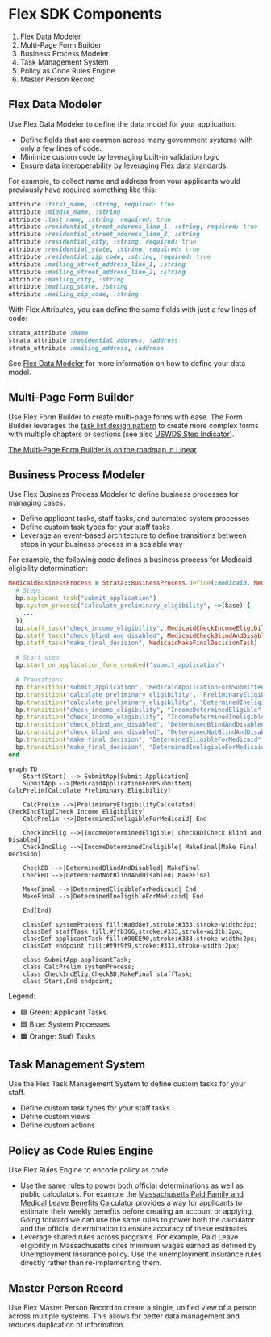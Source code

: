 # Flex SDK Components

1. Flex Data Modeler
2. Multi-Page Form Builder
3. Business Process Modeler
4. Task Management System
5. Policy as Code Rules Engine
6. Master Person Record

## Flex Data Modeler

Use Flex Data Modeler to define the data model for your application.

- Define fields that are common across many government systems with only a few lines of code.
- Minimize custom code by leveraging built-in validation logic
- Ensure data interoperability by leveraging Flex data standards.

For example, to collect name and address from your applicants would previously have required something like this:

```ruby
attribute :first_name, :string, required: true
attribute :middle_name, :string
attribute :last_name, :string, required: true
attribute :residential_street_address_line_1, :string, required: true
attribute :residential_street_address_line_2, :string
attribute :residential_city, :string, required: true
attribute :residential_state, :string, required: true
attribute :residential_zip_code, :string, required: true
attribute :mailing_street_address_line_1, :string
attribute :mailing_street_address_line_2, :string
attribute :mailing_city, :string
attribute :mailing_state, :string
attribute :mailing_zip_code, :string
```

With Flex Attributes, you can define the same fields with just a few lines of code:

```ruby
strata_attribute :name
strata_attribute :residential_address, :address
strata_attribute :mailing_address, :address
```

See [Flex Data Modeler](./flex-data-modeler.md) for more information on how to define your data model.

## Multi-Page Form Builder

Use Flex Form Builder to create multi-page forms with ease. The Form Builder leverages the [task list design pattern](https://navasage.atlassian.net/wiki/spaces/PL/pages/445382671/Task+list) to create more complex forms with multiple chapters or sections (see also [USWDS Step Indicator](https://designsystem.digital.gov/components/step-indicator/)).

[The Multi-Page Form Builder is on the roadmap in Linear](https://linear.app/nava-platform/project/multi-page-application-form-flow-99f38344c043)

## Business Process Modeler

Use Flex Business Process Modeler to define business processes for managing cases. 

- Define applicant tasks, staff tasks, and automated system processes
- Define custom task types for your staff tasks
- Leverage an event-based architecture to define transitions between steps in your business process in a scalable way

For example, the following code defines a business process for Medicaid eligibility determination:

```ruby
MedicaidBusinessProcess = Strata::BusinessProcess.define(:medicaid, MedicaidCase) do |bp|
  # Steps
  bp.applicant_task("submit_application")
  bp.system_process("calculate_preliminary_eligibility", ->(kase) {
    ...
  })
  bp.staff_task("check_income_eligibility", MedicaidCheckIncomeEligibilityTask)
  bp.staff_task("check_blind_and_disabled", MedicaidCheckBlindAndDisabledTask)
  bp.staff_task("make_final_decision", MedicaidMakeFinalDecisionTask)

  # Start step
  bp.start_on_application_form_created("submit_application")

  # Transitions
  bp.transition("submit_application", "MedicaidApplicationFormSubmitted", "calculate_preliminary_eligibility")
  bp.transition("calculate_preliminary_eligibility", "PreliminaryEligibilityCalculated", "check_income_eligibility")
  bp.transition("calculate_preliminary_eligibility", "DeterminedIneligibleForMedicaid", "end")
  bp.transition("check_income_eligibility", "IncomeDeterminedEligible", "check_blind_and_disabled")
  bp.transition("check_income_eligibility", "IncomeDeterminedIneligible", "make_final_decision")
  bp.transition("check_blind_and_disabled", "DeterminedBlindAndDisabled", "make_final_decision")
  bp.transition("check_blind_and_disabled", "DeterminedNotBlindAndDisabled", "make_final_decision")
  bp.transition("make_final_decision", "DeterminedEligibleForMedicaid", "end")
  bp.transition("make_final_decision", "DeterminedIneligibleForMedicaid", "end")
end
```

```mermaid
graph TD
    Start(Start) --> SubmitApp[Submit Application]
    SubmitApp -->|MedicaidApplicationFormSubmitted| CalcPrelim[Calculate Preliminary Eligibility]
    
    CalcPrelim -->|PreliminaryEligibilityCalculated| CheckIncElig[Check Income Eligibility]
    CalcPrelim -->|DeterminedIneligibleForMedicaid| End
    
    CheckIncElig -->|IncomeDeterminedEligible| CheckBD[Check Blind and Disabled]
    CheckIncElig -->|IncomeDeterminedIneligible| MakeFinal[Make Final Decision]
    
    CheckBD -->|DeterminedBlindAndDisabled| MakeFinal
    CheckBD -->|DeterminedNotBlindAndDisabled| MakeFinal
    
    MakeFinal -->|DeterminedEligibleForMedicaid| End
    MakeFinal -->|DeterminedIneligibleForMedicaid| End
    
    End(End)

    classDef systemProcess fill:#a0d8ef,stroke:#333,stroke-width:2px;
    classDef staffTask fill:#ffb366,stroke:#333,stroke-width:2px;
    classDef applicantTask fill:#90EE90,stroke:#333,stroke-width:2px;
    classDef endpoint fill:#f9f9f9,stroke:#333,stroke-width:2px;

    class SubmitApp applicantTask;
    class CalcPrelim systemProcess;
    class CheckIncElig,CheckBD,MakeFinal staffTask;
    class Start,End endpoint;
```

Legend:

- 🟩 Green: Applicant Tasks
- 🟦 Blue: System Processes
- 🟧 Orange: Staff Tasks

## Task Management System

Use the Flex Task Management System to define custom tasks for your staff.

- Define custom task types for your staff tasks
- Define custom views
- Define custom actions

## Policy as Code Rules Engine

Use Flex Rules Engine to encode policy as code.

- Use the same rules to power both official determinations as well as public calculators. For example the [Massachusetts Paid Family and Medical Leave Benefits Calculator](https://calculator.eol.mass.gov/pfml/yourbenefits/) provides a way for applicants to estimate their weekly benefits before creating an account or applying. Going forward we can use the same rules to power both the calculator and the official determination to ensure accuracy of these estimates.
- Leverage shared rules across programs. For example, Paid Leave eligibility in Massachusetts cites minimum wages earned as defined by Unemployment Insurance policy. Use the unemployment insurance rules directly rather than re-implementing them.

## Master Person Record

Use Flex Master Person Record to create a single, unified view of a person across multiple systems. This allows for better data management and reduces duplication of information.
